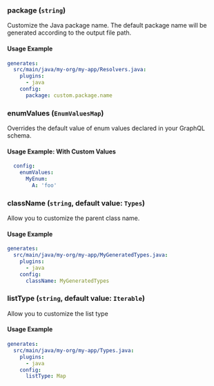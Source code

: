 
### package (`string`)

Customize the Java package name. The default package name will be generated according to the output file path.


#### Usage Example

```yml
generates:
  src/main/java/my-org/my-app/Resolvers.java:
    plugins:
      - java
    config:
      package: custom.package.name
```

### enumValues (`EnumValuesMap`)

Overrides the default value of enum values declared in your GraphQL schema.


#### Usage Example: With Custom Values

```yml
  config:
    enumValues:
      MyEnum:
        A: 'foo'
```

### className (`string`, default value: `Types`)

Allow you to customize the parent class name.


#### Usage Example

```yml
generates:
  src/main/java/my-org/my-app/MyGeneratedTypes.java:
    plugins:
      - java
    config:
      className: MyGeneratedTypes
```

### listType (`string`, default value: `Iterable`)

Allow you to customize the list type


#### Usage Example

```yml
generates:
  src/main/java/my-org/my-app/Types.java:
    plugins:
      - java
    config:
      listType: Map
```
